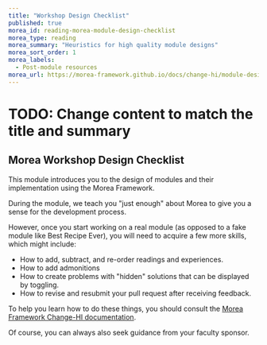 ```yaml
---
title: "Workshop Design Checklist"
published: true
morea_id: reading-morea-module-design-checklist
morea_type: reading
morea_summary: "Heuristics for high quality module designs"
morea_sort_order: 1
morea_labels:
  - Post-module resources
morea_url: https://morea-framework.github.io/docs/change-hi/module-design-checklist
---
```


# **TODO:** Change content to match the title and summary
## Morea Workshop Design Checklist

This module introduces you to the design of modules and their implementation using the Morea Framework. 

During the module, we teach you "just enough" about Morea to give you a sense for the development process. 

However, once you start working on a real module (as opposed to a fake module like Best Recipe Ever), you will need to acquire a few more skills, which might include:

* How to add, subtract, and re-order readings and experiences.
* How to add admonitions
* How to create problems with "hidden" solutions that can be displayed by toggling.
* How to revise and resubmit your pull request after receiving feedback.

To help you learn how to do these things, you should consult the [Morea Framework Change-HI documentation](https://morea-framework.github.io/docs/category/change-hi). 

Of course, you can always also seek guidance from your faculty sponsor. 
